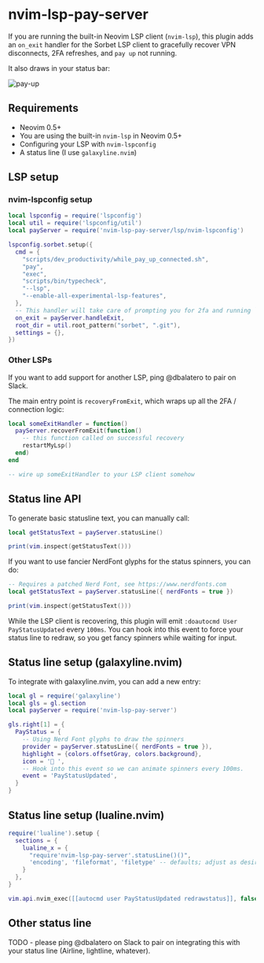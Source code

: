 # nvim-lsp-pay-server

If you are running the built-in Neovim LSP client (`nvim-lsp`), this plugin
adds an `on_exit` handler for the Sorbet LSP client to gracefully recover VPN
disconnects, 2FA refreshes, and `pay up` not running.

It also draws in your status bar:

![pay-up](https://git.corp.stripe.com/storage/user/3866/files/f8943b00-6f21-11eb-8a78-b2f04b187ccb)

## Requirements

* Neovim 0.5+
* You are using the built-in `nvim-lsp` in Neovim 0.5+
* Configuring your LSP with `nvim-lspconfig`
* A status line (I use `galaxyline.nvim`)

## LSP setup

### nvim-lspconfig setup

```lua
local lspconfig = require('lspconfig')
local util = require('lspconfig/util')
local payServer = require('nvim-lsp-pay-server/lsp/nvim-lspconfig')

lspconfig.sorbet.setup({
  cmd = {
    "scripts/dev_productivity/while_pay_up_connected.sh",
    "pay",
    "exec",
    "scripts/bin/typecheck",
    "--lsp",
    "--enable-all-experimental-lsp-features",
  },
  -- This handler will take care of prompting you for 2fa and running `pay up`
  on_exit = payServer.handleExit,
  root_dir = util.root_pattern("sorbet", ".git"),
  settings = {},
})
```

### Other LSPs

If you want to add support for another LSP, ping @dbalatero to pair on Slack.

The main entry point is `recoveryFromExit`, which wraps up all the 2FA / connection logic:

```lua
local someExitHandler = function()
  payServer.recoverFromExit(function()
    -- this function called on successful recovery
    restartMyLsp()
  end)
end

-- wire up someExitHandler to your LSP client somehow
```

## Status line API

To generate basic statusline text, you can manually call:

```lua
local getStatusText = payServer.statusLine()

print(vim.inspect(getStatusText()))
```

If you want to use fancier NerdFont glyphs for the status spinners, you can do:

```lua
-- Requires a patched Nerd Font, see https://www.nerdfonts.com
local getStatusText = payServer.statusLine({ nerdFonts = true })

print(vim.inspect(getStatusText()))
```

While the LSP client is recovering, this plugin will emit `:doautocmd User
PayStatusUpdated` every `100ms`. You can hook into this event to force your
status line to redraw, so you get fancy spinners while waiting for input.

## Status line setup (galaxyline.nvim)

To integrate with galaxyline.nvim, you can add a new entry:

```lua
local gl = require('galaxyline')
local gls = gl.section
local payServer = require('nvim-lsp-pay-server')

gls.right[1] = {
  PayStatus = {
    -- Using Nerd Font glyphs to draw the spinners
    provider = payServer.statusLine({ nerdFonts = true }),
    highlight = {colors.offsetGray, colors.background},
    icon = ' ',
    -- Hook into this event so we can animate spinners every 100ms.
    event = 'PayStatusUpdated',
  }
}
```

## Status line setup (lualine.nvim)

```lua
require('lualine').setup {
  sections = {
    lualine_x = {
      "require'nvim-lsp-pay-server'.statusLine()()",
      'encoding', 'fileformat', 'filetype' -- defaults; adjust as desired
    }
  },
}

vim.api.nvim_exec([[autocmd user PayStatusUpdated redrawstatus]], false)
```

## Other status line

TODO - please ping @dbalatero on Slack to pair on integrating this with your
status line (Airline, lightline, whatever).
